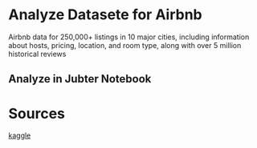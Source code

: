 # Analyze Datasete for Airbnb
Airbnb data for 250,000+ listings in 10 major cities, including information about hosts, pricing, location, and room type, along with over 5 million historical reviews 

## Analyze in Jubter Notebook

# Sources
[kaggle](https://www.kaggle.com/)


